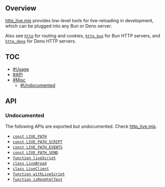 ## Overview

[http_live.mjs](../http_live.mjs) provides low-level tools for live-reloading in development, which can be plugged into any Bun or Deno server.

Also see [`http`](http_readme.md) for routing and cookies, [`http_bun`](http_bun_readme.md) for Bun HTTP servers, and [`http_deno`](http_deno_readme.md) for Deno HTTP servers.

## TOC

* [#Usage](#usage)
* [#API](#api)
* [#Misc](#misc)
  * [#Undocumented](#undocumented)

## API

### Undocumented

The following APIs are exported but undocumented. Check [http_live.mjs](../http_live.mjs).

  * [`const LIVE_PATH`](../http_live.mjs#L13)
  * [`const LIVE_PATH_SCRIPT`](../http_live.mjs#L14)
  * [`const LIVE_PATH_EVENTS`](../http_live.mjs#L15)
  * [`const LIVE_PATH_SEND`](../http_live.mjs#L16)
  * [`function liveScript`](../http_live.mjs#L20)
  * [`class LiveBroad`](../http_live.mjs#L24)
  * [`class LiveClient`](../http_live.mjs#L55)
  * [`function withLiveScript`](../http_live.mjs#L89)
  * [`function isResHtmlText`](../http_live.mjs#L106)
